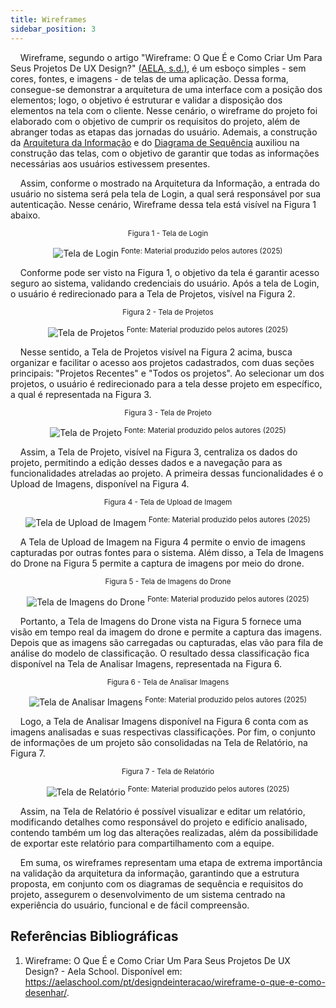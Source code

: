 ```yaml
---
title: Wireframes
sidebar_position: 3
---
```


&nbsp;&nbsp;&nbsp;&nbsp;Wireframe, segundo o artigo "Wireframe: O Que É e Como Criar Um Para Seus Projetos De UX Design?" [(AELA, s.d.)](#referências-bibliográficas), é um esboço simples - sem cores, fontes, e imagens - de telas de uma aplicação. Dessa forma, consegue-se demonstrar a arquitetura de uma interface com a posição dos elementos; logo, o objetivo é estruturar e validar a disposição dos elementos na tela com o cliente. Nesse cenário, o wireframe do projeto foi elaborado com o objetivo de cumprir os requisitos do projeto, além de abranger todas as etapas das jornadas do usuário. Ademais, a construção da [Arquitetura da Informação](/sprint_1/ux/arquitetura_informacao/arquitetura_da_informacao) e do [Diagrama de Sequência](/sprint_1/ux/arquitetura_informacao/diagramas_de_sequencia) auxiliou na construção das telas, com o objetivo de garantir que todas as informações necessárias aos usuários estivessem presentes.

&nbsp;&nbsp;&nbsp;&nbsp;Assim, conforme o mostrado na Arquitetura da Informação, a entrada do usuário no sistema será pela tela de Login, a qual será responsável por sua autenticação. Nesse cenário, Wireframe dessa tela está visível na Figura 1 abaixo.

<div align="center">
<sub>Figura 1 - Tela de Login</sub>

![Tela de Login](</img/wireframe/Login(1).png>)
<sup>Fonte: Material produzido pelos autores (2025)</sup>
</div>

&nbsp;&nbsp;&nbsp;&nbsp;Conforme pode ser visto na Figura 1, o objetivo da tela é garantir acesso seguro ao sistema, validando credenciais do usuário. Após a tela de Login, o usuário é redirecionado para a Tela de Projetos, visível na Figura 2.

<div align="center">
<sub>Figura 2 - Tela de Projetos</sub>

![Tela de Projetos](</img/wireframe/Projetos.png>)
<sup>Fonte: Material produzido pelos autores (2025)</sup>
</div>

&nbsp;&nbsp;&nbsp;&nbsp;Nesse sentido, a Tela de Projetos visível na Figura 2 acima, busca organizar e facilitar o acesso aos projetos cadastrados, com duas seções principais: "Projetos Recentes" e "Todos os projetos". Ao selecionar um dos projetos, o usuário é redirecionado para a tela desse projeto em específico, a qual é representada na Figura 3.

<div align="center">
<sub>Figura 3 - Tela de Projeto</sub>

![Tela de Projeto](</img/wireframe/Projeto.png>)
<sup>Fonte: Material produzido pelos autores (2025)</sup>
</div>

&nbsp;&nbsp;&nbsp;&nbsp;Assim, a Tela de Projeto, visível na Figura 3, centraliza os dados do projeto, permitindo a edição desses dados e a navegação para as funcionalidades atreladas ao projeto. A primeira dessas funcionalidades é o Upload de Imagens, disponível na Figura 4.

<div align="center">
<sub>Figura 4 - Tela de Upload de Imagem</sub>

![Tela de Upload de Imagem](</img/wireframe/Upload_de_Imagem.png>)
<sup>Fonte: Material produzido pelos autores (2025)</sup>
</div>

&nbsp;&nbsp;&nbsp;&nbsp;A Tela de Upload de Imagem na Figura 4 permite o envio de imagens capturadas por outras fontes para o sistema. Além disso, a Tela de Imagens do Drone na Figura 5 permite a captura de imagens por meio do drone.

<div align="center">
<sub>Figura 5 - Tela de Imagens do Drone</sub>

![Tela de Imagens do Drone](</img/wireframe/Imagens_Drone.png>)
<sup>Fonte: Material produzido pelos autores (2025)</sup>
</div>

&nbsp;&nbsp;&nbsp;&nbsp;Portanto, a Tela de Imagens do Drone vista na Figura 5 fornece uma visão em tempo real da imagem do drone e permite a captura das imagens. Depois que as imagens são carregadas ou capturadas, elas vão para fila de análise do modelo de classificação. O resultado dessa classificação fica disponível na Tela de Analisar Imagens, representada na Figura 6.

<div align="center">
<sub>Figura 6 - Tela de Analisar Imagens</sub>

![Tela de Analisar Imagens](</img/wireframe/Analisar_Imagem.png>)
<sup>Fonte: Material produzido pelos autores (2025)</sup>
</div>

&nbsp;&nbsp;&nbsp;&nbsp;Logo, a Tela de Analisar Imagens disponível na Figura 6 conta com as imagens analisadas e suas respectivas classificações. Por fim, o conjunto de informações de um projeto são consolidadas na Tela de Relatório, na Figura 7.

<div align="center">
<sub>Figura 7 - Tela de Relatório</sub>

![Tela de Relatório](</img/wireframe/Relatório.png>)
<sup>Fonte: Material produzido pelos autores (2025)</sup>
</div>

&nbsp;&nbsp;&nbsp;&nbsp;Assim, na Tela de Relatório é possível visualizar e editar um relatório, modificando detalhes como responsável do projeto e edifício analisado, contendo também um log das alterações realizadas, além da possibilidade de exportar este relatório para compartilhamento com a equipe.

&nbsp;&nbsp;&nbsp;&nbsp;Em suma, os wireframes representam uma etapa de extrema importância na validação da arquitetura da informação, garantindo que a estrutura proposta, em conjunto com os diagramas de sequência e requisitos do projeto, assegurem o desenvolvimento de um sistema centrado na experiência do usuário, funcional e de fácil compreensão. 

## Referências Bibliográficas

1. Wireframe: O Que É e Como Criar Um Para Seus Projetos De UX Design? - Aela School. Disponível em: https://aelaschool.com/pt/designdeinteracao/wireframe-o-que-e-como-desenhar/. 